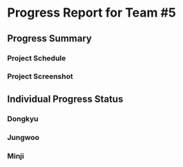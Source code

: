 # Progress Report for Team #5

## Progress Summary 


### Project Schedule


### Project Screenshot



## Individual Progress Status
### Dongkyu

### Jungwoo

### Minji
